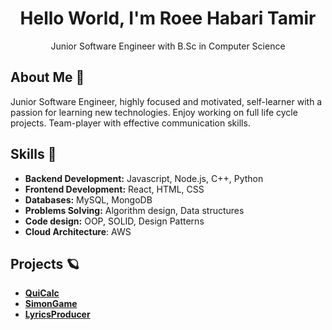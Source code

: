 <div align="center"> 
  <h1>Hello World, I'm Roee Habari Tamir</h1>
  Junior Software Engineer with B.Sc in Computer Science
</div>

  ## About Me 🌟
  Junior Software Engineer, highly focused and motivated, self-learner with a passion for learning new technologies.
  Enjoy working on full life cycle projects. Team-player with effective communication skills.



  ## Skills 🚀
  - **Backend Development:** Javascript, Node.js, C++, Python
  - **Frontend Development:** React, HTML, CSS
  - **Databases:** MySQL, MongoDB
  - **Problems Solving:** Algorithm design, Data structures
  - **Code design:** OOP, SOLID, Design Patterns
  - **Cloud Architecture**: AWS


   ## Projects 🪐
  - [**QuiCalc**](https://github.com/Roeeht/QuiCalc)
  - [**SimonGame**](https://github.com/Roeeht/Simon-Game)
  - [**LyricsProducer**](https://github.com/Roeeht/LyricsProducer)




  
